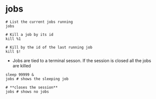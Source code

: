 # jobs

```shell
# List the current jobs running
jobs

# Kill a job by its id
kill %1

# Kill by the id of the last running job
kill $!
```

- Jobs are tied to a terminal sesson. If the session is closed all the jobs are killed

```shell
sleep 99999 &
jobs # shows the sleeping job

# **closes the session**
jobs # shows no jobs
```
